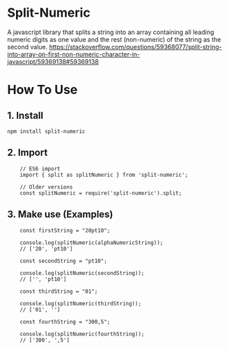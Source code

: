 # Split-Numeric
A javascript library that splits a string into an array containing all leading numeric digits as one value and the rest (non-numeric) of the string as the second value.
https://stackoverflow.com/questions/59368077/split-string-into-array-on-first-non-numeric-character-in-javascript/59369138#59369138

# How To Use
## 1. Install
`npm install split-numeric`
## 2. Import
```
    // ES6 import
    import { split as splitNumeric } from 'split-numeric';

    // Older versions
    const splitNumeric = require('split-numeric').split;
```
## 3. Make use (Examples)
```
    const firstString = "20pt10";

    console.log(splitNumeric(alphaNumericString));
    // ['20', 'pt10']

    const secondString = "pt10";
    
    console.log(splitNumeric(secondString));
    // ['', 'pt10']

    const thirdString = "01";

    console.log(splitNumeric(thirdString));
    // ['01', '']

    const fourthString = "300,5";

    console.log(splitNumeric(fourthString));
    // ['300', ',5']
```